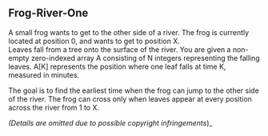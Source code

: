 Frog-River-One
--------------
A small frog wants to get to the other side of a river. The frog is currently located at position 0, and wants to get to position X.  
Leaves fall from a tree onto the surface of the river. You are given a non-empty zero-indexed array A consisting of N integers representing the falling leaves. A[K] represents the position where one leaf falls at time K, measured in minutes.

The goal is to find the earliest time when the frog can jump to the other side of the river. The frog can cross only when leaves appear at every position across the river from 1 to X.

_(Details are omitted due to possible copyright infringements_)_